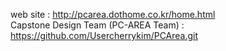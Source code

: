 web site : http://pcarea.dothome.co.kr/home.html<br>
Capstone Design Team (PC-AREA Team) : https://github.com/Usercherrykim/PCArea.git
